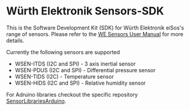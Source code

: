 # Würth Elektronik Sensors-SDK
This is the Software Development Kit (SDK) for Würth Elektronik eiSos's range of sensors.
Please refer to the [WE Sensors User Manual](https://github.com/WurthElektronik/Sensors-SDK/blob/master/Sensors_SDK_UserManual.pdf) for more details.

Currently the following sensors are supported
* WSEN-ITDS (I2C and SPI) - 3 axis inertial sensor
* WSEN-PDUS (I2C and SPI) - Differential pressure sensor
* WSEN-TIDS (I2C) - Temperature sensor
* WSEN-HIDS (I2C and SPI) - Relative humidity sensor

For Adruino libraries checkout the specific repository [SensorLibrariesArduino](https://github.com/WurthElektronik/SensorLibrariesArduino).
